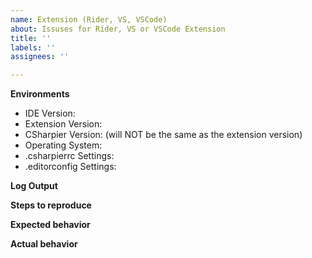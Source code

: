 ```yaml
---
name: Extension (Rider, VS, VSCode)
about: Issuses for Rider, VS or VSCode Extension
title: ''
labels: ''
assignees: ''

---
```


<!--

BEFORE SUBMITTING AN ISSUE:

See [Editor Troubleshooting](https://csharpier.com/docs/EditorsTroubleshooting) for how to view logs and troubleshoot some issues with csharpier not installing/running.

Note that the extension is versioned separately from CSharpier. It is designed to work with any version of CSharpier.

-->

**Environments**
- IDE Version:
- Extension Version: 
- CSharpier Version: (will NOT be the same as the extension version)
- Operating System:
- .csharpierrc Settings:
- .editorconfig Settings:

**Log Output**

**Steps to reproduce**

**Expected behavior**

**Actual behavior**
